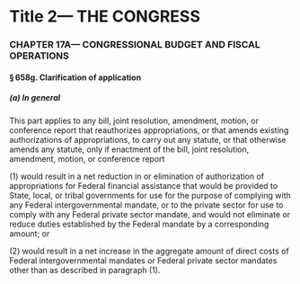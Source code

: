 
# Title 2— THE CONGRESS
### CHAPTER 17A— CONGRESSIONAL BUDGET AND FISCAL OPERATIONS
#### § 658g. Clarification of application
##### (a) In general

This part applies to any bill, joint resolution, amendment, motion, or conference report that reauthorizes appropriations, or that amends existing authorizations of appropriations, to carry out any statute, or that otherwise amends any statute, only if enactment of the bill, joint resolution, amendment, motion, or conference report

(1) would result in a net reduction in or elimination of authorization of appropriations for Federal financial assistance that would be provided to State, local, or tribal governments for use for the purpose of complying with any Federal intergovernmental mandate, or to the private sector for use to comply with any Federal private sector mandate, and would not eliminate or reduce duties established by the Federal mandate by a corresponding amount; or

(2) would result in a net increase in the aggregate amount of direct costs of Federal intergovernmental mandates or Federal private sector mandates other than as described in paragraph (1).
